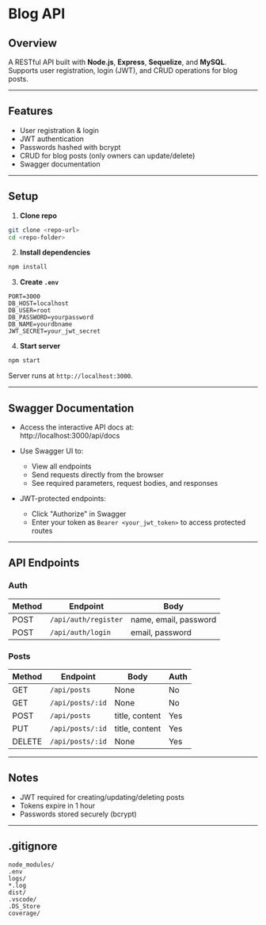 # Blog API

## Overview
A RESTful API built with **Node.js**, **Express**, **Sequelize**, and **MySQL**.  
Supports user registration, login (JWT), and CRUD operations for blog posts.

---

## Features
- User registration & login
- JWT authentication
- Passwords hashed with bcrypt
- CRUD for blog posts (only owners can update/delete)
- Swagger documentation

---

## Setup
1. **Clone repo**
```bash
git clone <repo-url>
cd <repo-folder>
```

2. **Install dependencies**
```bash
npm install
```

3. **Create `.env`**
```env
PORT=3000
DB_HOST=localhost
DB_USER=root
DB_PASSWORD=yourpassword
DB_NAME=yourdbname
JWT_SECRET=your_jwt_secret
```

4. **Start server**
```bash
npm start
```

Server runs at `http://localhost:3000`.

---

## Swagger Documentation

- Access the interactive API docs at:  
http://localhost:3000/api/docs


- Use Swagger UI to:
  - View all endpoints
  - Send requests directly from the browser
  - See required parameters, request bodies, and responses

- JWT-protected endpoints:
  - Click "Authorize" in Swagger
  - Enter your token as `Bearer <your_jwt_token>` to access protected routes

---

## API Endpoints

### Auth
| Method | Endpoint             |            Body       |
|--------|----------------------|-----------------------|
| POST   | `/api/auth/register` | name, email, password |
| POST   | `/api/auth/login`    | email, password       |

### Posts
| Method | Endpoint          | Body           | Auth |
|--------|-------------------|----------------|------|
| GET    | `/api/posts`      | None           | No   |
| GET    | `/api/posts/:id`  | None           | No   |
| POST   | `/api/posts`      | title, content | Yes  |
| PUT    | `/api/posts/:id`  | title, content | Yes  |
| DELETE | `/api/posts/:id`  | None           | Yes  |

---

## Notes
- JWT required for creating/updating/deleting posts
- Tokens expire in 1 hour
- Passwords stored securely (bcrypt)

---

## .gitignore
```
node_modules/
.env
logs/
*.log
dist/
.vscode/
.DS_Store
coverage/
```
